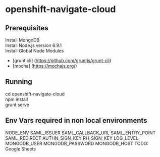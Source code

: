 # openshift-navigate-cloud

## Prerequisites
Install MongoDB<br>
Install Node.js version 6.9.1<br>
Install Global Node Modules<br>
  * [grunt cli] (https://github.com/gruntjs/grunt-cli)
  * [mocha] (https://mochajs.org/)

## Running
cd openshift-navigate-cloud<br>
npm install<br>
grunt serve<br>

## Env Vars required in non local environments
NODE_ENV
SAML_ISSUER
SAML_CALLBACK_URL
SAML_ENTRY_POINT
SAML_REDIRECT
AUTHN_SIGN_KEY
RH_SIGN_KEY
LOG_LEVEL
MONGODB_USER
MONGODB_PASSWORD
MONGODB_HOST
TODO:
Google Sheets